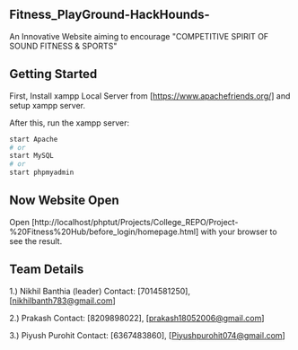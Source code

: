 ## Fitness_PlayGround-HackHounds-
An Innovative Website aiming to encourage "COMPETITIVE SPIRIT OF SOUND FITNESS & SPORTS"

## Getting Started
First, Install xampp Local Server from [https://www.apachefriends.org/] and setup xampp server.

After this, run the xampp server:

```bash
start Apache
# or
start MySQL 
# or
start phpmyadmin
```
## Now Website Open
Open [http://localhost/phptut/Projects/College_REPO/Project-%20Fitness%20Hub/before_login/homepage.html] with your browser to see the result.


## Team Details
1.) Nikhil Banthia (leader) Contact: [7014581250], [nikhilbanth783@gmail.com]

2.) Prakash                 Contact: [8209898022], [prakash18052006@gmail.com]

3.) Piyush Purohit          Contact: [6367483860], [Piyushpurohit074@gmail.com]
